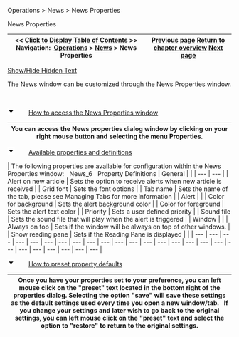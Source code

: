 ﻿


Operations \> News \> News Properties






















News Properties







| \<\< [Click to Display Table of Contents](news_properties.md) \>\> **Navigation:**     [Operations](operations-1.md) \> [News](news-1.md) \> News Properties | [Previous page](news_window-1.md) [Return to chapter overview](news-1.md) [Next page](option-chain-1.md) |
| --- | --- |




[Show/Hide Hidden Text](javascript:HMToggleExpandAll(!HMAnyToggleOpen()) "Click to open/close expanding sections")









The News window can be customized through the News Properties window.


 


![tog_minus](tog_minus-1.gif)        [How to access the News Properties window](javascript:HMToggle('toggle','HowToAccessTheNewsPropertiesWindow','HowToAccessTheNewsPropertiesWindow_ICON'))




| You can access the News properties dialog window by clicking on your right mouse button and selecting the menu Properties. |
| --- |



![tog_minus](tog_minus-1.gif)        [Available properties and definitions](javascript:HMToggle('toggle','AvailablePropertiesAndDefinitions','AvailablePropertiesAndDefinitions_ICON'))




| The following properties are available for configuration within the News Properties window:   News_6   Property Definitions   | General |  | | --- | --- | | Alert on new article | Sets the option to receive alerts when new article is received | | Grid font | Sets the font options | | Tab name | Sets the name of the tab, please see Managing Tabs for more information | | Alert |  | | Color for background | Sets the alert background color | | Color for foreground | Sets the alert text color | | Priority | Sets a user defined priority | | Sound file | Sets the sound file that will play when the alert is triggered | | Window |  | | Always on top | Sets if the window will be always on top of other windows. | | Show reading pane | Sets if the Reading Pane is displayed | |
| --- | --- | --- | --- | --- | --- | --- | --- | --- | --- | --- | --- | --- | --- | --- | --- | --- | --- | --- | --- | --- | --- | --- | --- | --- |



![tog_minus](tog_minus-1.gif)        [How to preset property defaults](javascript:HMToggle('toggle','HowToPresetPropertyDefaults','HowToPresetPropertyDefaults_ICON'))




| Once you have your properties set to your preference, you can left mouse click on the "preset" text located in the bottom right of the properties dialog. Selecting the option "save" will save these settings as the default settings used every time you open a new window/tab.   If you change your settings and later wish to go back to the original settings, you can left mouse click on the "preset" text and select the option to "restore" to return to the original settings. |
| --- |










